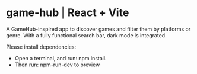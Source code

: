 # game-hub | React + Vite

A GameHub-inspired app to discover games and filter them by platforms or genre. With a fully functional search bar, dark mode is integrated.

Please install dependencies:
- Open a terminal, and run: npm install.
- Then run: npm-run-dev to preview
